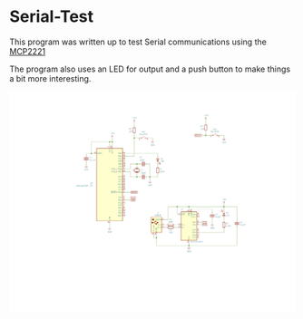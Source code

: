 # Serial-Test

This program was written up to test Serial communications using the 
[MCP2221](http://velouria/ElectronicsNotebook/Datasheets/USB/MCP2221.pdf)

The program also uses an LED for output and a push button to make things a bit
more interesting.

![Schematic](images/serial-test-circuit.schematic.png)